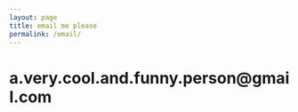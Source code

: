 ```yaml
---
layout: page
title: email me please
permalink: /email/
---
```


<h1>a.very.cool.and.funny.person@gmail.com</h1>
